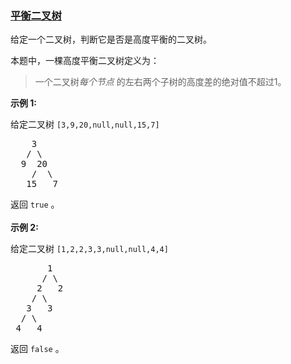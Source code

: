 ### [平衡二叉树](https://leetcode-cn.com/problems/balanced-binary-tree)

<p>给定一个二叉树，判断它是否是高度平衡的二叉树。</p>

<p>本题中，一棵高度平衡二叉树定义为：</p>

<blockquote>
<p>一个二叉树<em>每个节点&nbsp;</em>的左右两个子树的高度差的绝对值不超过1。</p>
</blockquote>

<p><strong>示例 1:</strong></p>

<p>给定二叉树 <code>[3,9,20,null,null,15,7]</code></p>

<pre>    3
   / \
  9  20
    /  \
   15   7</pre>

<p>返回 <code>true</code> 。<br>
<br>
<strong>示例 2:</strong></p>

<p>给定二叉树 <code>[1,2,2,3,3,null,null,4,4]</code></p>

<pre>       1
      / \
     2   2
    / \
   3   3
  / \
 4   4
</pre>

<p>返回&nbsp;<code>false</code> 。</p>

<p>&nbsp;</p>
